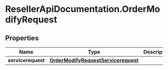 # ResellerApiDocumentation.OrderModifyRequest

## Properties

Name | Type | Description | Notes
------------ | ------------- | ------------- | -------------
**servicerequest** | [**OrderModifyRequestServicerequest**](OrderModifyRequestServicerequest.md) |  | [optional] 


